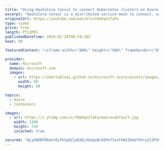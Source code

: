 ```yaml
---
title: "Using HashiCorp Consul to connect Kubernetes clusters on Azure | Azure Friday"
excerpt: "HashiCorp Consul is a distributed service mesh to connect, secure, and configure services across any runtime platform and public or private cloud. In this episode, Scott Hanselman is joined by HashiCorp's Geoffrey Grossenbach who uses Helm to install a Consul server to Azure Kubernetes Service (AKS)"
originalUrl: https://youtube.com/watch?v=Y6mXqn1faFo
type: video
price: Free
length: PT12M5S
publishedDateTime: 2019-02-28T00:59:20Z
heat: 50

featuredContent: "<iframe width=\"800\" height=\"500\" frameborder=\"0\" src=\"https://www.youtube.com/embed/Y6mXqn1faFo\" allow=\"accelerometer; autoplay; encrypted-media; gyroscope; picture-in-picture\" allowfullscreen></iframe>"

provider:
  name: Microsoft
  domain: microsoft.com
  images:
    - url: https://smartableai.github.io/microsoft-azure/assets/images/organizations/microsoft.com-50x50.jpg
      width: 50
      height: 50

topics:
  - Azure
  - Containers

images:
  - url: https://i.ytimg.com/vi/Y6mXqn1faFo/maxresdefault.jpg
    width: 1280
    height: 720
    isCached: true

secured: "QLyGWEBYREmntELPkSp0ZjaEdEjXbGqoBc9IPef3asFhWIZ0abfGh+y223PSMjxOp4ondZqGOgQ98GK+dhRrU9WLFUAZBZOphPoYY63iAPKsf7YVDO4nv1YuuvGOgzVyS1b4m1G78TXQTZZoAUrZYAVXPD2ANfG7MAFUSsipJEUvBIThghG9KIbUTvGkYuj60uMcVQ67DBDQ19A0jHI8ux1qI5zummkAswCclp45/jWnH2kreBG5gW5bwe6MoB3wFiqoAgfwgBZtVImXlpvpag/Ro5SfTesbS9yQdX9yk62xmUje/0nP/qfSyXnjWA3B5MkOwIn9Nrf+d3AlqUZCLEyi6Kxdcr5KgZnXoE7pGbsz/wLUuodeHvZvCbDsemkVPIjjfXDeX5ElpGq6EoVlr6OEy5ZEzXbMo1OdTfhhaIU=;xhaX5pxJTY+0bl7sT0ELXA=="
---
```


